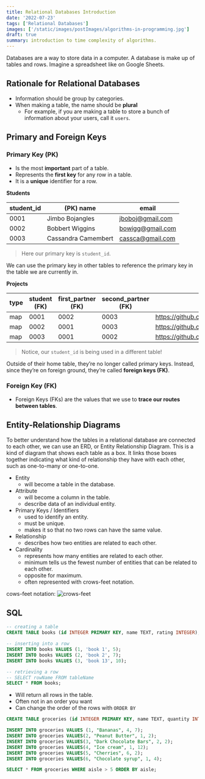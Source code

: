 ```yaml
---
title: Relational Databases Introduction
date: '2022-07-23'
tags: ['Relational Databases']
images: ['/static/images/postImages/algorithms-in-programming.jpg']
draft: true
summary: introduction to time complexity of algorithms.
---
```


Databases are a way to store data in a computer. A database is make up of tables and rows. Imagine a spreadsheet like on Google Sheets.

## Rationale for Relational Databases

- Information should be group by categories.
- When making a table, the name should be **plural**
  - For example, if you are making a table to store a bunch of information about your users, call it `users`.

## Primary and Foreign Keys

### Primary Key (PK)

- Is the most **important** part of a table.
- Represents the **first key** for any row in a table.
- It is a **unique** identifier for a row.

**Students**

| student_id | (PK) name           | email            |
| ---------- | ------------------- | ---------------- |
| 0001       | Jimbo Bojangles     | jboboj@gmail.com |
| 0002       | Bobbert Wiggins     | bowigg@gmail.com |
| 0003       | Cassandra Camembert | cassca@gmail.com |

> Here our primary key is `student_id`.

We can use the primary key in other tables to reference the primary key in the table we are currently in.

**Projects**

| type | student (FK) | first_partner (FK) | second_partner (FK) | url                                | accepted |
| ---- | ------------ | ------------------ | ------------------- | ---------------------------------- | -------- |
| map  | 0001         | 0002               | 0003                | https://github.com/jimbobo/mm      | True     |
| map  | 0002         | 0001               | 0003                | https://github.com/bigbobbert/mm   | True     |
| map  | 0003         | 0001               | 0002                | https://github.com/casslycassie/mm | True     |

> Notice, our `student_id` is being used in a different table!

Outside of their home table, they’re no longer called primary keys. Instead, since they’re on foreign ground, they’re called **foreign keys (FK)**.

### Foreign Key (FK)

- Foreign Keys (FKs) are the values that we use to **trace our routes between tables**.

## Entity-Relationship Diagrams

To better understand how the tables in a relational database are connected to each other, we can use an ERD, or Entity Relationship Diagram. This is a kind of diagram that shows each table as a box. It links those boxes together indicating what kind of relationship they have with each other, such as one-to-many or one-to-one.

- Entity
  - will become a table in the database.
- Attribute
  - will become a column in the table.
  - describe data of an individual entity.
- Primary Keys / Identifiers
  - used to identify an entity.
  - must be unique.
  - makes it so that no two rows can have the same value.
- Relationship
  - describes how two entities are related to each other.
- Cardinality
  - represents how many entities are related to each other.
  - minimum tells us the fewest number of entities that can be related to each other.
  - opposite for maximum.
  - often represented with crows-feet notation.

cows-feet notation:
![crows-feet](https://www.testingdocs.com/wp-content/uploads/Cardinality-Symbols-Database.png)

## SQL

```sql
-- creating a table
CREATE TABLE books (id INTEGER PRIMARY KEY, name TEXT, rating INTEGER);

-- inserting into a row
INSERT INTO books VALUES (1, 'book 1', 5);
INSERT INTO books VALUES (2, 'book 2', 7);
INSERT INTO books VALUES (3, 'book 13', 10);

-- retrieving a row
-- SELECT rowName FROM tableName
SELECT * FROM books;
```

- Will return all rows in the table.
- Often not in an order you want
- Can change the order of the rows with `ORDER BY`

```sql
CREATE TABLE groceries (id INTEGER PRIMARY KEY, name TEXT, quantity INTEGER, aisle INTEGER);

INSERT INTO groceries VALUES (1, "Bananas", 4, 7);
INSERT INTO groceries VALUES(2, "Peanut Butter", 1, 2);
INSERT INTO groceries VALUES(3, "Dark Chocolate Bars", 2, 2);
INSERT INTO groceries VALUES(4, "Ice cream", 1, 12);
INSERT INTO groceries VALUES(5, "Cherries", 6, 2);
INSERT INTO groceries VALUES(6, "Chocolate syrup", 1, 4);

SELECT * FROM groceries WHERE aisle > 5 ORDER BY aisle;
```
